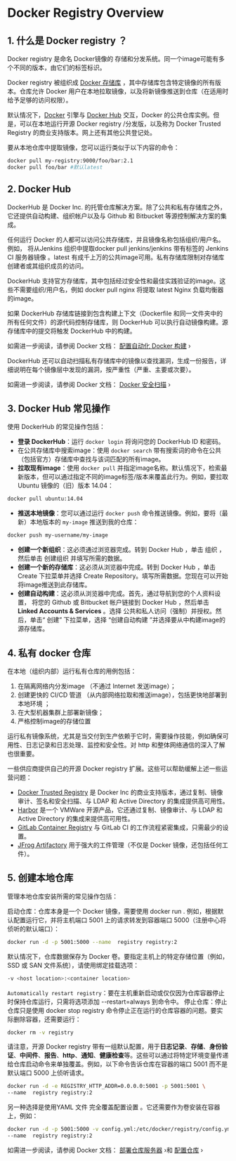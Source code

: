 #  Docker Registry Overview

## 1. 什么是 Docker registry ？
Docker registry  是命名 Docker镜像的 存储和分发系统。同一个image可能有多个不同的版本，由它们的标签标识。

Docker registry 被组织成 [Docker 存储库](https://www.aquasec.com/cloud-native-academy/container-security/image-repository/) ，其中存储库包含特定镜像的所有版本。仓库允许 Docker 用户在本地拉取镜像，以及将新镜像推送到仓库（在适用时给予足够的访问权限）。

默认情况下，[Docker](https://www.aquasec.com/cloud-native-academy/docker-container/docker-containers-vs-virtual-machines/) 引擎与 [Docker Hub](https://hub.docker.com/) 交互，Docker 的公共仓库实例。但是，可以在本地运行开源 Docker registry /分发版，以及称为 Docker Trusted Registry 的商业支持版本。网上还有其他公共登记处。

要从本地仓库中提取镜像，您可以运行类似于以下内容的命令：

```bash
docker pull my-registry:9000/foo/bar:2.1
docker pull foo/bar #默认latest
```


##  2. Docker Hub
DockerHub 是 Docker Inc. 的托管仓库解决方案。除了公共和私有存储库之外，它还提供自动构建、组织帐户以及与 Github 和 Bitbucket 等源控制解决方案的集成。

任何运行 Docker 的人都可以访问公共存储库，并且镜像名称包括组织/用户名。例如， 将从Jenkins 组织中提取docker pull jenkins/jenkins 带有标签的 Jenkins CI 服务器镜像 。latest 有成千上万的公共image可用。私有存储库限制对存储库创建者或其组织成员的访问。

DockerHub 支持官方存储库，其中包括经过安全性和最佳实践验证的image。这些不需要组织/用户名，例如 docker pull nginx 将提取 latest Nginx 负载均衡器的image。

如果 DockerHub 存储库链接到包含构建上下文（Dockerfile 和同一文件夹中的所有任何文件）的源代码控制存储库，则 DockerHub 可以执行自动镜像构建。源存储库中的提交将触发 DockerHub 中的构建。

如需进一步阅读，请参阅 Docker 文档： [配置自动化 Docker 构建](https://docs.docker.com/docker-hub/builds/) ›

DockerHub 还可以自动扫描私有存储库中的镜像以查找漏洞，生成一份报告，详细说明在每个镜像层中发现的漏洞，按严重性（严重、主要或次要）。

如需进一步阅读，请参阅 Docker 文档：  [Docker 安全扫描](https://docs.docker.com/engine/scan/) ›


##  3. Docker Hub 常见操作
使用 DockerHub 的常见操作包括：

 - **登录 DockerHub**：运行 `docker login` 将询问您的 DockerHub ID 和密码。
 - 在公共存储库中搜索image：使用 `docker search` 带有搜索词的命令在公共（包括官方）存储库中查找与该词匹配的所有image。
 - **拉取现有image**：使用 `docker pull` 并指定image名称。默认情况下，检索最新版本，但可以通过指定不同的image标签/版本来覆盖此行为。例如，要拉取 Ubuntu
   镜像的（旧）版本 14.04：

```bash
docker pull ubuntu:14.04
```

 - **推送本地镜像**：您可以通过运行 `docker push` 命令推送镜像。例如，要将（最新）本地版本的 `my-image` 推送到我的仓库：

```bash
docker push my-username/my-image
```

 - **创建一个新组织**：这必须通过浏览器完成。转到 Docker Hub ，单击 组织 ，然后单击 创建组织 并填写所需的数据。
 - **创建一个新的存储库**：这必须从浏览器中完成。转到 Docker Hub ，单击 Create 下拉菜单并选择 Create Repository。填写所需数据。您现在可以开始将image推送到此存储库。
 - **创建自动构建**：这必须从浏览器中完成。首先，通过导航到您的个人资料设置， 将您的 Github 或 Bitbucket 帐户链接到 Docker Hub  ，然后单击**Linked Accounts & Services**  。选择 公共和私人访问（强制）并授权。然后，单击“ 创建” 下拉菜单，选择 “创建自动构建 ”并选择要从中构建image的源存储库。

##  4. 私有 docker 仓库
在本地（组织内部）运行私有仓库的用例包括：

 1. 在隔离网络内分发image （不通过 Internet 发送image）；
 2. 创建更快的 CI/CD 管道 （从内部网络拉取和推送image），包括更快地部署到本地环境  ；
 3. 在大型机器集群上部署新镜像；
 4. 严格控制image的存储位置

运行私有镜像系统，尤其是当交付到生产依赖于它时，需要操作技能，例如确保可用性、日志记录和日志处理、监控和安全性。对 http 和整体网络通信的深入了解也很重要。

一些供应商提供自己的开源 Docker registry 扩展。这些可以帮助缓解上述一些运营问题：

 - [Docker Trusted Registry](https://docs.docker.com/registry/introduction/) 是 Docker Inc 的商业支持版本，通过复制、镜像审计、签名和安全扫描、与 LDAP 和 Active Directory 的集成提供高可用性。
 - [Harbor](https://goharbor.io/) 是一个 VMWare 开源产品，它还通过复制、镜像审计、与 LDAP 和 Active Directory 的集成来提供高可用性。
 - [GitLab Container Registry](https://docs.gitlab.com/ee/user/packages/container_registry/) 与 GitLab CI 的工作流程紧密集成，只需最少的设置。
 - [JFrog Artifactory](https://jfrog.com/artifactory/) 用于强大的工件管理（不仅是 Docker 镜像，还包括任何工件）。



## 5. 创建本地仓库
管理本地仓库安装所需的常见操作包括：

启动仓库：仓库本身是一个 Docker 镜像，需要使用 docker run . 例如，根据默认配置运行它，并将主机端口 5001 上的请求转发到容器端口 5000（注册中心将侦听的默认端口）：

```bash
docker run -d -p 5001:5000 --name  registry registry:2 
```

默认情况下，仓库数据保存为 Docker 卷。要指定主机上的特定存储位置（例如，SSD 或 SAN 文件系统），请使用绑定挂载选项：

```bash
-v <host location>:<container location>
```

`Automatically restart registry`：要在主机重新启动或仅仅因为仓库容器停止时保持仓库运行，只需将选项添加 --restart=always 到命令中。
停止仓库：停止仓库只是使用 docker stop  registry 命令停止正在运行的仓库容器的问题。要实际删除容器，还需要运行：

```bash
docker rm -v registry
```

请注意，开源 Docker registry 带有一组默认配置，用于**日志记录**、**存储**、**身份验证**、**中间件**、**报告**、**http**、**通知**、**健康检查**等。这些可以通过将特定环境变量传递给仓库启动命令来单独覆盖。例如，以下命令告诉仓库在容器的端口 5001 而不是默认端口 5000 上侦听请求。

```bash
docker run -d -e REGISTRY_HTTP_ADDR=0.0.0.0:5001 -p 5001:5001 \
--name  registry registry:2
```

另一种选择是使用YAML 文件 完全覆盖配置设置 。它还需要作为卷安装在容器上，例如：

```bash
docker run -d -p 5001:5000 -v config.yml:/etc/docker/registry/config.yml \
--name  registry registry:2
```

如需进一步阅读，请参阅 Docker 文档： [部署仓库服务器](https://docs.docker.com/registry/deploying/) ›和 [配置仓库](https://docs.docker.com/registry/configuration/) ›

